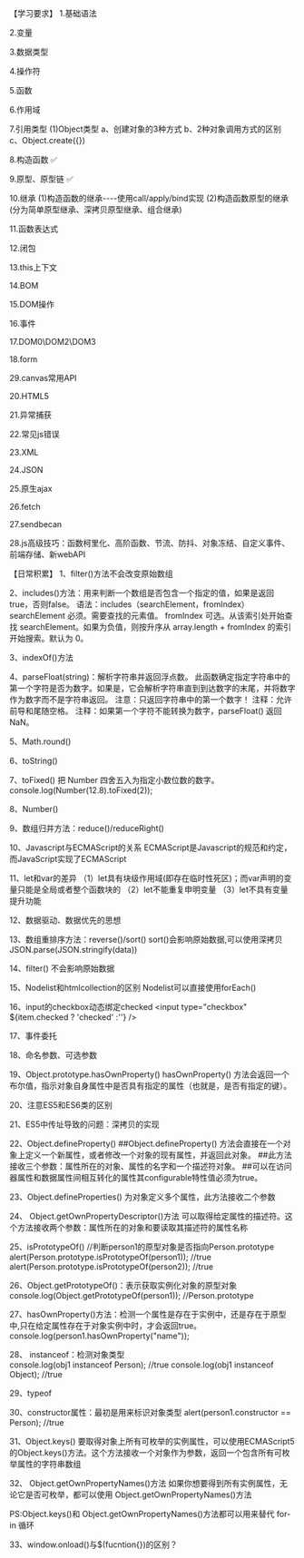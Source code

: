 【学习要求】
1.基础语法

2.变量

3.数据类型

4.操作符

5.函数

6.作用域

7.引用类型
(1)Object类型
a、创建对象的3种方式
b、2种对象调用方式的区别
c、Object.create({})

8.构造函数  ✅

9.原型、原型链    ✅

10.继承 
(1)构造函数的继承----使用call/apply/bind实现
(2)构造函数原型的继承(分为简单原型继承、深拷贝原型继承、组合继承)  

11.函数表达式

12.闭包

13.this上下文

14.BOM

15.DOM操作

16.事件

17.DOM0\DOM2\DOM3

18.form

29.canvas常用API

20.HTML5

21.异常捕获

22.常见js错误

23.XML

24.JSON

25.原生ajax

26.fetch

27.sendbecan

28.js高级技巧：函数柯里化、高阶函数、节流、防抖、对象冻结、自定义事件、前端存储、新webAPI











【日常积累】
1、filter()方法不会改变原始数组

2、includes()方法：用来判断一个数组是否包含一个指定的值，如果是返回 true，否则false。
语法：includes（searchElement，fromIndex）
searchElement	必须。需要查找的元素值。
fromIndex	    可选。从该索引处开始查找 searchElement。如果为负值，则按升序从 array.length + fromIndex 的索引开始搜索。默认为 0。

3、indexOf()方法


4、parseFloat(string)：解析字符串并返回浮点数。
此函数确定指定字符串中的第一个字符是否为数字。如果是，它会解析字符串直到到达数字的末尾，并将数字作为数字而不是字符串返回。
注意：只返回字符串中的第一个数字！
注释：允许前导和尾随空格。
注释：如果第一个字符不能转换为数字，parseFloat() 返回 NaN。

5、Math.round()

6、toString()

7、toFixed()
把 Number 四舍五入为指定小数位数的数字。
console.log(Number(12.8).toFixed(2));


8、Number()

9、数组归并方法：reduce()/reduceRight()

10、Javascript与ECMAScript的关系
ECMAScript是Javascript的规范和约定，而JavaScript实现了ECMAScript

11、let和var的差异
（1）let具有块级作用域(即存在临时性死区)；而var声明的变量只能是全局或者整个函数块的
（2）let不能重复申明变量
（3）let不具有变量提升功能


12、数据驱动、数据优先的思想


13、数组重排序方法：reverse()/sort()
sort()会影响原始数据,可以使用深拷贝JSON.parse(JSON.stringify(data))

14、filter()
不会影响原始数据

15、Nodelist和htmlcollection的区别
Nodelist可以直接使用forEach()

16、input的checkbox动态绑定checked
  <input type="checkbox" ${item.checked ? 'checked' :''} />

17、事件委托

18、命名参数、可选参数  

19、Object.prototype.hasOwnProperty()
hasOwnProperty() 方法会返回一个布尔值，指示对象自身属性中是否具有指定的属性（也就是，是否有指定的键）。


20、注意ES5和ES6类的区别

21、ES5中传址导致的问题：深拷贝的实现


22、Object.defineProperty()
##Object.defineProperty() 方法会直接在一个对象上定义一个新属性，或者修改一个对象的现有属性，并返回此对象。
##此方法接收三个参数：属性所在的对象、属性的名字和一个描述符对象。
##可以在访问器属性和数据属性间相互转化的属性其configurable特性值必须为true。

23、Object.defineProperties()
为对象定义多个属性，此方法接收二个参数

24、 Object.getOwnPropertyDescriptor()方法
可以取得给定属性的描述符。这个方法接收两个参数：属性所在的对象和要读取其描述符的属性名称

25、isPrototypeOf()
//判断person1的原型对象是否指向Person.prototype
alert(Person.prototype.isPrototypeOf(person1)); //true
alert(Person.prototype.isPrototypeOf(person2)); //true

26、Object.getPrototypeOf()：表示获取实例化对象的原型对象
console.log(Object.getPrototypeOf(person1));   //Person.prototype

27、hasOwnProperty()方法：检测一个属性是存在于实例中，还是存在于原型中,只在给定属性存在于对象实例中时，才会返回true。
console.log(person1.hasOwnProperty("name"));

28、 instanceof：检测对象类型   
console.log(obj1 instanceof Person);  //true
console.log(obj1 instanceof Object);  //true

29、typeof

30、constructor属性：最初是用来标识对象类型
alert(person1.constructor == Person); //true

31、Object.keys()
要取得对象上所有可枚举的实例属性，可以使用ECMAScript5的Object.keys()方法。这个方法接收一个对象作为参数，返回一个包含所有可枚举属性的字符串数组

32、 Object.getOwnPropertyNames()方法
如果你想要得到所有实例属性，无论它是否可枚举，都可以使用 Object.getOwnPropertyNames()方法

PS:Object.keys()和 Object.getOwnPropertyNames()方法都可以用来替代 for-in 循环



33、window.onload()与$(fucntion{})的区别？













